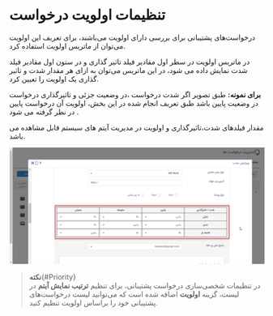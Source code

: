 # تنظیمات اولویت درخواست 

درخواست‌های پشتیبانی برای بررسی دارای اولویت می‌باشند، برای تعریف این اولویت می‌توان از ماتریس اولویت استفاده کرد. 

در ماتریس اولویت در سطر اول مقادیر فیلد تاثیر گذاری و در ستون اول مقادیر فیلد شدت  نمایش داده می شود، در این ماتریس می‌توان به ازای هر مقدار شدت و تاثیر گذاری یک اولویت را تعیین کرد.

**برای نمونه:** طبق تصویر اگر شدت درخواست ،در وضعیت جزئی  و تاثیرگذاری درخواست در وضعیت پایین باشد طبق تعریف انجام شده در این بخش، اولویت آن درخواست  پایین در نظر گرفته می شود . 

مقدار فیلدهای شدت،تاثیرگذاری و اولویت در مدیریت آیتم های سیستم قابل مشاهده می باشد.

![ماتریس اولویت در شخصی‌سازی درخواست پشتیبانی](olaviat.png)

> **نکته**{#Priority}<br>
> در تنظیمات شخصی‌سازی درخواست پشتیبانی، برای تنظیم **ترتیب نمایش آیتم** در لیست، گزینه **اولویت** اضافه شده است که می‌توانید لیست درخواست‌های پشتیبانی خود را براساس اولویت تنظیم کنید.